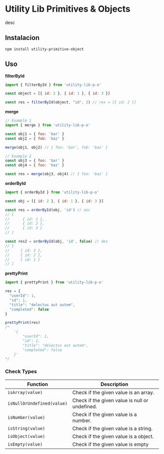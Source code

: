 # Utility Lib Primitives & Objects
desc
## Instalacion

```CMD
npm install utility-primitive-object
```

## Uso

**filterById**
```Javascript
import { filterById } from 'utility-lib-p-o'

const object = [{ id: 2 }, { id: 1 }, { id: 3 }]

const res = filterById(object, "id", 2) // res = [{ id: 2 }]
```

**merge**
```Javascript
// Example 1
import { merge } from 'utility-lib-p-o'

const obj1 = { foo: 'bar' }
const obj2 = { fob: 'baz' }

merge(obj1, obj2) // { foo: 'bar', fob: 'baz' }

// Example 2
const obj3 = { foo: 'bar' }
const obj4 = { foo: 'baz' }

const res = merge(obj3, obj4) // { foo: 'baz' }
```

**orderById**
```Javascript
import { orderById } from 'utility-lib-p-o'

const obj = [{ id: 2 }, { id: 1 }, { id: 3 }]

const res = orderById(obj, 'id') // asc
// [
//      { id: 1 },
//      { id: 2 },
//      { id: 3 }
// ]

const res2 = orderById(obj, 'id', false) // des
// [
//     { id: 3 },
//     { id: 2 },
//     { id: 1 }
// ]
```

**prettyPrint**
```Javascript
import { prettyPrint } from 'utility-lib-p-o'

res = {
  "userId": 1,
  "id": 1,
  "title": "delectus aut autem",
  "completed": false
}

prettyPrint(res) 
/*
    '{
        "userId": 1,
        "id": 1,
        "title": "delectus aut autem",
        "completed": false
    }'
*/
```

### Check Types

Function                   | Description
---------------------------|-----------------------------------------
`isArray(value)`           | Check if the given value is an array.
`isNullOrUndefined(value)` | Check if the given value is null or undefined.
`isNumber(value)`          | Check if the given value is a number.
`isString(value)`          | Check if the given value is a string.
`isObject(value)`          | Check if the given value is a object.
`isEmpty(value)`           | Check if the given value is empty  